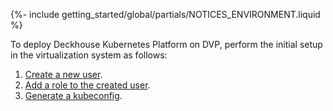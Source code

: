 {%- include getting_started/global/partials/NOTICES_ENVIRONMENT.liquid %}

To deploy Deckhouse Kubernetes Platform on DVP, perform the initial setup in the virtualization system as follows:

1. [Create a new user](/products/kubernetes-platform/documentation/v1/admin/integrations/virtualization/dvp/authorization.html#creating-a-user).
1. [Add a role to the created user](/products/kubernetes-platform/documentation/v1/admin/integrations/virtualization/dvp/authorization.html#assigning-a-role).
1. [Generate a kubeconfig](/modules/user-authn/faq.html#how-to-generate-a-kubeconfig-and-access-kubernetes-api).
